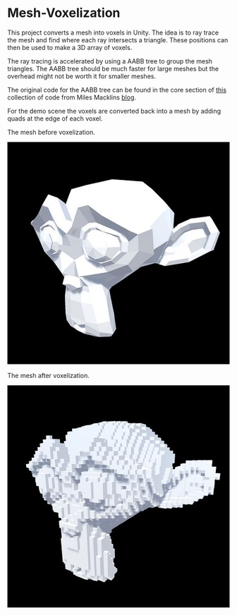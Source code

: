 # Mesh-Voxelization

This project converts a mesh into voxels in Unity. The idea is to ray trace the mesh and find where each ray intersects a triangle. These positions can then be used to make a 3D array of voxels.


The ray tracing is accelerated by using a AABB tree to group the mesh triangles. The AABB tree should be much faster for large meshes but the overhead might not be worth it for smaller meshes.


The original code for the AABB tree can be found in the core section of [this](https://github.com/mmacklin/sandbox) collection of code from Miles Macklins [blog](http://blog.mmacklin.com/).


For the demo scene the voxels are converted back into a mesh by adding quads at the edge of each voxel.

The mesh before voxelization.

![Before voxelization](./Media/BeforeVoxelization.jfif)

The mesh after voxelization.

![After voxelization](./Media/AfterVoxelization.jfif)
